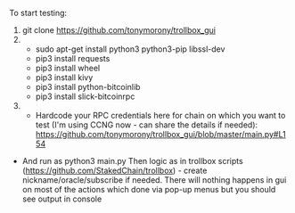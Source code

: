 To start testing:
1) git clone https://github.com/tonymorony/trollbox_gui
2)   * sudo apt-get install python3 python3-pip libssl-dev
     * pip3 install requests
     * pip3 install wheel
     * pip3 install kivy 
     * pip3 install python-bitcoinlib
     * pip3 install slick-bitcoinrpc
3) * Hardcode your RPC credentials here for chain on which you want to test (I'm using CCNG now - can share the details if needed): https://github.com/tonymorony/trollbox_gui/blob/master/main.py#L154
* And run as python3 main.py
Then logic as in trollbox scripts (https://github.com/StakedChain/trollbox) - create nickname/oracle/subscribe if needed. 
There will nothing happens in gui on most of the actions which done via pop-up menus but you should see output in console
